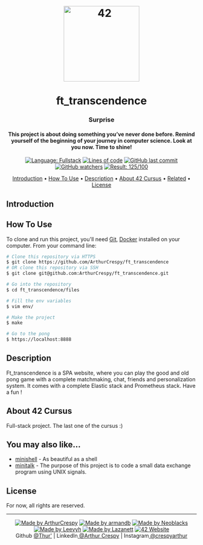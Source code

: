 <h1 align="center">
  <br>
  <a href="https://www.github.com/ArthurCrespy"><img src="https://42.fr/wp-content/uploads/2021/05/42-Final-sigle-seul.svg" alt="42" width="200"></a>
  <br><br>
  ft_transcendence
  <br>
</h1>

<h3 align="center">Surprise</h3>

<h4 align="center">This project is about doing something you’ve never done before.
Remind yourself of the beginning of your journey in computer science.
Look at you now. Time to shine!</a></h4>

<p align="center">
    <a href="https://github.com/ArthurCrespy/ft_transcendence/search?l=python"> <img alt="Language: Fullstack" src="https://img.shields.io/badge/language-Fullstack-orange"></a>
    <a href="https://github.com/ArthurCrespy/ft_transcendence"> <img alt="Lines of code" src="https://img.shields.io/tokei/lines/github/ArthurCrespy/ft_transcendence"></a>
    <a href="https://github.com/ArthurCrespy/ft_transcendence/commits"> <img alt="GitHub last commit" src="https://img.shields.io/github/last-commit/ArthurCrespy/ft_transcendence?color=yellow"></a>
    <a href="https://github.com/ArthurCrespy/minishell/watchers"> <img alt="GitHub watchers" src="https://img.shields.io/github/watchers/ArthurCrespy/ft_transcendence?color=ff69b4"></a>
    <a href="https://projects.intra.42.fr/42cursus-minishell/acrespy"> <img alt="Result: 125/100" src="https://img.shields.io/badge/result-125/100-brightgreen"></a>

</p>

<p align="center">
  <a href="#introduction">Introduction</a> •
  <a href="#how-to-use">How To Use</a> •
  <a href="#description">Description</a> •
  <a href="#about-42-cursus">About 42 Cursus</a> •
  <a href="#you-may-also-like">Related</a> •
  <a href="#license">License</a>
</p>

## Introduction


## How To Use

To clone and run this project, you'll need [Git](https://git-scm.com), [Docker](https://docker.com/) installed on your computer. From your command line:

```bash
# Clone this repository via HTTPS
$ git clone https://github.com/ArthurCrespy/ft_transcendence
# OR clone this repository via SSH
$ git clone git@github.com:ArthurCrespy/ft_transcendence.git

# Go into the repository
$ cd ft_transcendence/files

# Fill the env variables
$ vim env/

# Make the project
$ make

# Go to the pong
$ https://localhost:8888
```

## Description

Ft_transcendence is a SPA website, where you can play the good and old pong game with a complete matchmaking, chat, friends and personalization system.
It comes with a complete Elastic stack and Prometheus stack.
Have a fun !

## About 42 Cursus

Full-stack project. The last one of the cursus :)

## You may also like...

- [minishell](https://github.com/ArthurCrespy/minishell) - As beautiful as a shell
- [minitalk](https://github.com/ArthurCrespy/minitalk) - The purpose of this project is to code a small data exchange program using UNIX signals.

## License

For now, all rights are reserved.

---
<p align="center">
    <a href="https://github.com/ArthurCrespy"> <img alt="Made by ArthurCrespy" src="https://img.shields.io/badge/made%20by-ArthurCrespy-blue"></a>
    <a href="https://github.com/arm-and-b"> <img alt="Made by armandb" src="https://img.shields.io/badge/made%20by-armandb-blue"></a>
    <a href="https://github.com/Neoblacks"> <img alt="Made by Neoblacks" src="https://img.shields.io/badge/made%20by-Neoblacks-blue"></a>
    <a href="https://github.com/Leevyh"> <img alt="Made by Leevyh" src="https://img.shields.io/badge/made%20by-Leevyh-blue"></a>
    <a href="https://github.com/Lazanett"> <img alt="Made by Lazanett" src="https://img.shields.io/badge/made%20by-Lazanett-blue"></a>
    <a href="https://42.fr"><img alt="42 Website" src="https://img.shields.io/badge/website-42.fr-blue"></a>
    <br>
    Github <a href="https://github.com/ArthurCrespy" target="_blank">@Thur'</a> |
    LinkedIn<a href="https://fr.linkedin.com/in/crespyarthur" target="_blank"> @Arthur Crespy</a> |
    Instagram<a href="https://instagram.com/arthurcrespy" target="_blank"> @crespyarthur</a> 
</p>
